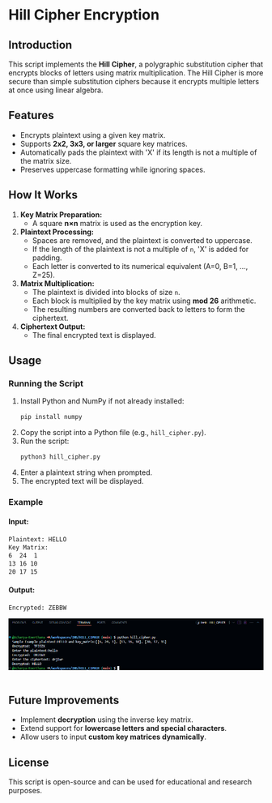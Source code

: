 # **Hill Cipher Encryption**  

## **Introduction**  
This script implements the **Hill Cipher**, a polygraphic substitution cipher that encrypts blocks of letters using matrix multiplication. The Hill Cipher is more secure than simple substitution ciphers because it encrypts multiple letters at once using linear algebra.  

## **Features**  
- Encrypts plaintext using a given key matrix.  
- Supports **2x2, 3x3, or larger** square key matrices.  
- Automatically pads the plaintext with 'X' if its length is not a multiple of the matrix size.  
- Preserves uppercase formatting while ignoring spaces.  

## **How It Works**  
1. **Key Matrix Preparation:**  
   - A square **n×n** matrix is used as the encryption key.  
2. **Plaintext Processing:**  
   - Spaces are removed, and the plaintext is converted to uppercase.  
   - If the length of the plaintext is not a multiple of `n`, 'X' is added for padding.  
   - Each letter is converted to its numerical equivalent (A=0, B=1, ..., Z=25).  
3. **Matrix Multiplication:**  
   - The plaintext is divided into blocks of size `n`.  
   - Each block is multiplied by the key matrix using **mod 26** arithmetic.  
   - The resulting numbers are converted back to letters to form the ciphertext.  
4. **Ciphertext Output:**  
   - The final encrypted text is displayed.  

## **Usage**  
### **Running the Script**  
1. Install Python and NumPy if not already installed:  
   ```bash  
   pip install numpy  
   ```  
2. Copy the script into a Python file (e.g., `hill_cipher.py`).  
3. Run the script:  
   ```bash  
   python3 hill_cipher.py  
   ```  
4. Enter a plaintext string when prompted.  
5. The encrypted text will be displayed.  

### **Example**  
#### **Input:**  
```
Plaintext: HELLO  
Key Matrix:  
6  24  1  
13 16 10  
20 17 15  
```  
#### **Output:**  
```
Encrypted: ZEBBW  
```  
![alt text](image-1.png)
 ```
```   
## **Future Improvements**  
- Implement **decryption** using the inverse key matrix.  
- Extend support for **lowercase letters and special characters**.  
- Allow users to input **custom key matrices dynamically**.  

## **License**  
This script is open-source and can be used for educational and research purposes.
